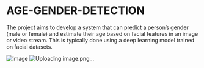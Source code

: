 # AGE-GENDER-DETECTION
The project aims to develop a system that can predict a person’s gender (male or female) and estimate their age based on facial features in an image or video stream. This is typically done using a deep learning model trained on facial datasets.

![image](https://github.com/user-attachments/assets/2ff1b8f0-e402-4a53-8351-86fdfbdd51d5)
![Uploading image.png…]()

